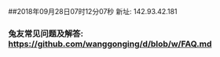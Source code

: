 ##2018年09月28日07时12分07秒 新址: 142.93.42.181
### 兔友常见问题及解答: https://github.com/wanggonging/d/blob/w/FAQ.md
